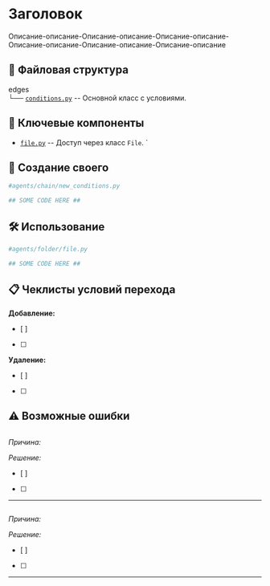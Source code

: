 # Заголовок
Описание-описание-Описание-описание-Описание-описание-Описание-описание-Описание-описание-Описание-описание

## 📁 Файловая структура
edges\
└── [`conditions.py`](conditions.py) -- Основной класс с условиями.

## 🧩 Ключевые компоненты
- [`file.py`](file.py) -- Доступ через класс `File`. `

## 🎨 Создание своего
```python
#agents/chain/new_conditions.py

## SOME CODE HERE ##
```
## 🛠️ Использование
```python
#agents/folder/file.py

## SOME CODE HERE ##
```

## 📋 Чеклисты условий перехода

**Добавление:**
- [ ]
- [ ]

**Удаление:**
- [ ]
- [ ]

## ⚠️ Возможные ошибки

```bash

```
_Причина:_

_Решение:_
- [ ]
- [ ]
---

```bash

```
_Причина:_

_Решение:_
- [ ]
- [ ]
---
